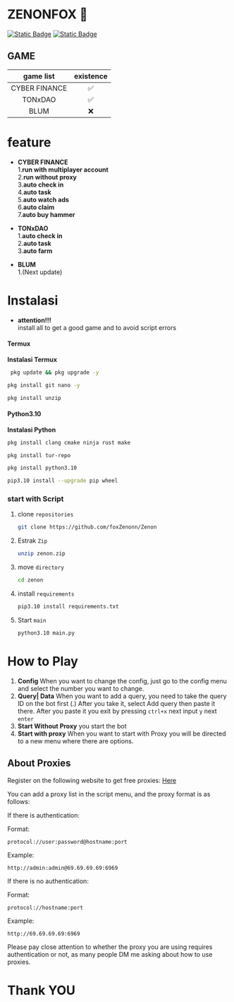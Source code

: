 # ZENONFOX 🦊

[![Static Badge](https://img.shields.io/badge/Telegram-Channel-Link?style=for-the-badge&logo=Telegram&logoColor=white&logoSize=auto&color=blue)](https://t.me/zzenonFox)
[![Static Badge](https://img.shields.io/badge/Telegram-Chat-yes?style=for-the-badge&logo=Telegram&logoColor=white&logoSize=auto&color=blue)](https://t.me/zzzenonfox)

## GAME  
|                      game list                     | existence |
|:--------------------------------------------------:|:---------:|
|                   CYBER FINANCE                    |     ✅     |
|                      TONxDAO                       |     ✅     |
|                        BLUM                        |     ❌     |

# feature

- **CYBER FINANCE**                       
    1.**run with multiplayer account**             
    2.**run without proxy**                 
    3.**auto check in**          
    4.**auto task**              
    5.**auto watch ads**            
    6.**auto claim**                 
    7.**auto buy hammer**              

- **TONxDAO**                
    1.**auto check in**                                 
    2.**auto task**                 
    3.**auto farm**            

- **BLUM**             
   1.(Next update)

 
# Instalasi
- **attention!!!**                  
 install all to get a good game and to avoid script errors

 
#### Termux
**Instalasi Termux**
  ```sh
   pkg update && pkg upgrade -y
   ```
   ```sh
   pkg install git nano -y
   ````
   ```sh
   pkg install unzip
   ````
   
#### Python3.10
**Instalasi Python**
   ```sh
   pkg install clang cmake ninja rust make
   ```
   ```sh
   pkg install tur-repo
   ```
   ```sh
   pkg install python3.10
   ```
   ```sh
   pip3.10 install --upgrade pip wheel
   ```
  
   
### start with Script                 
1. clone `repositories`
   ```sh
   git clone https://github.com/foxZenonn/Zenon
2. Estrak `Zip`
   ```sh
   unzip zenon.zip
   ```
4. move `directory`
   ```sh
   cd zenon
   ```
5. install `requirements`
   ```sh
   pip3.10 install requirements.txt
   ```
6. Start `main`
   ```sh
   python3.10 main.py
   ```

# How to Play

1. **Config**
   When you want to change the config, just go to the config menu and select the number you want to change.
2. **Query| Data**
  When you want to add a query, you need to take the query ID on the bot first (.) After you take it, select Add query then paste it there. After you paste it you exit by pressing `ctrl+x` next input `y` next `enter`
3. **Start Without Proxy**
    you start the bot
4. **Start with proxy**
   When you want to start with Proxy you will be directed to a new menu where there are options.


## About Proxies

Register on the following website to get free proxies: [Here](https://www.webshare.io/?referral_code=0h74iu8inny0)

You can add a proxy list in the script menu, and the proxy format is as follows:

If there is authentication:

Format:

```
protocol://user:password@hostname:port
```

Example:

```
http://admin:admin@69.69.69.69:6969
```

If there is no authentication:

Format:

```
protocol://hostname:port
```

Example:

```
http://69.69.69.69:6969
```

Please pay close attention to whether the proxy you are using requires authentication or not, as many people DM me asking about how to use proxies.

    
# Thank YOU
